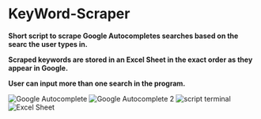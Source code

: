 # KeyWord-Scraper
**Short script to scrape Google Autocompletes searches based on the searc the user types in.**

**Scraped keywords are stored in an Excel Sheet in the exact order as they appear in Google.**

**User can input more than one search in the program.**

![Google Autocomplete](https://user-images.githubusercontent.com/34500151/96146562-6bd66380-0ed4-11eb-8c79-ddf56e4d76ed.PNG)
![Google Autocomplete 2](https://user-images.githubusercontent.com/34500151/96147295-2cf4dd80-0ed5-11eb-802c-1c806e3bcae3.PNG)
![script terminal](https://user-images.githubusercontent.com/34500151/96147329-354d1880-0ed5-11eb-87b8-4fe98930ae6d.PNG)
![Excel Sheet](https://user-images.githubusercontent.com/34500151/96147358-3c742680-0ed5-11eb-8360-7ad52a40e72d.PNG)



